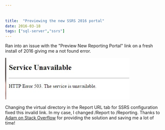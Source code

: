 ```yaml
---


title:  "Previewing the new SSRS 2016 portal"
date: 2016-03-18
tags: ["sql-server","ssrs"]
---
```


Ran into an issue with the "Preview New Reporting Portal" link on a fresh install of 2016 giving me a not found error.

![SNAG-0031](/assets/img/SNAG-0031_kxyjti.png)

Changing the virtual directory in the Report URL tab for SSRS configuration fixed this invalid link. In my case, I changed /Report to /Reporting.
Thanks to [Adam on Stack Overflow](http://stackoverflow.com/questions/34410218/access-ssrs-2016-new-reporting-portal) for providing the solution and saving me a lot of time!

